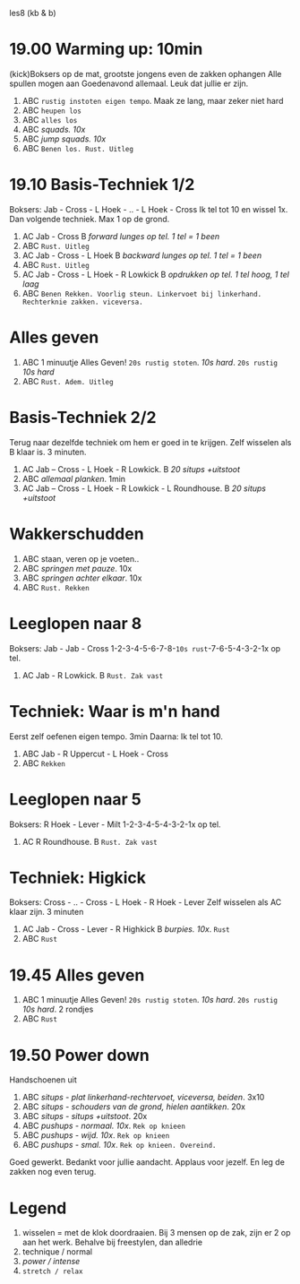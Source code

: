 les8 (kb & b)

# 19.00 Warming up: 10min

(kick)Boksers op de mat, grootste jongens even de zakken ophangen
Alle spullen mogen aan
Goedenavond allemaal. Leuk dat jullie er zijn.

 1. ABC `rustig instoten eigen tempo`. Maak ze lang, maar zeker niet hard
 1. ABC `heupen los`
 1. ABC `alles los`
 1. ABC *squads. 10x*
 1. ABC *jump squads. 10x*
 1. ABC `Benen los. Rust. Uitleg`

# 19.10 Basis-Techniek 1/2

Boksers: Jab - Cross - L Hoek - .. - L Hoek - Cross
Ik tel tot 10 en wissel 1x. Dan volgende techniek. Max 1 op de grond.

 1. AC  Jab - Cross
    B   *forward lunges op tel. 1 tel = 1 been*
 1. ABC `Rust. Uitleg`
 1. AC  Jab - Cross - L Hoek
    B   *backward lunges op tel. 1 tel = 1 been*
 1. ABC `Rust. Uitleg`
 1. AC  Jab - Cross - L Hoek - R Lowkick
    B   *opdrukken op tel. 1 tel hoog, 1 tel laag*
 1. ABC `Benen Rekken. Voorlig steun. Linkervoet bij linkerhand. Rechterknie zakken. viceversa.`

# Alles geven

 1. ABC 1 minuutje Alles Geven! `20s rustig stoten`. *10s hard*. `20s rustig` *10s hard*
 1. ABC `Rust. Adem. Uitleg`

# Basis-Techniek 2/2

Terug naar dezelfde techniek om hem er goed in te krijgen.
Zelf wisselen als B klaar is. 3 minuten.

 1. AC  Jab – Cross - L Hoek - R Lowkick.
    B   *20 situps +uitstoot*
 1. ABC *allemaal planken*. 1min
 1. AC  Jab – Cross - L Hoek - R Lowkick - L Roundhouse.
    B   *20 situps +uitstoot*

# Wakkerschudden

 1. ABC staan, veren op je voeten..
 1. ABC *springen met pauze*. 10x
 1. ABC *springen achter elkaar*. 10x
 1. ABC `Rust. Rekken`

# Leeglopen naar 8

Boksers: Jab - Jab - Cross
1-2-3-4-5-6-7-8-`10s rust`-7-6-5-4-3-2-1x op tel.

 1. AC  Jab - R Lowkick.
    B   `Rust. Zak vast`

# Techniek: Waar is m'n hand

Eerst zelf oefenen eigen tempo. 3min
Daarna: Ik tel tot 10.

 1. ABC Jab - R Uppercut - L Hoek - Cross
 1. ABC `Rekken`

# Leeglopen naar 5

Boksers: R Hoek - Lever - Milt
1-2-3-4-5-4-3-2-1x op tel.

 1. AC  R Roundhouse.
    B   `Rust. Zak vast`

# Techniek: Higkick

Boksers: Cross - .. - Cross - L Hoek - R Hoek - Lever
Zelf wisselen als AC klaar zijn. 3 minuten

 1. AC  Jab - Cross - Lever - R Highkick
    B   *burpies. 10x*. `Rust`
 1. ABC `Rust`

# 19.45 Alles geven

 1. ABC 1 minuutje Alles Geven! `20s rustig stoten`. *10s hard*. `20s rustig` *10s hard*. 2 rondjes
 1. ABC `Rust`

# 19.50 Power down

Handschoenen uit

 1. ABC *situps - plat linkerhand-rechtervoet, viceversa, beiden*. 3x10
 1. ABC *situps - schouders van de grond, hielen aantikken*. 20x
 1. ABC *situps - situps +uitstoot*. 20x
 1. ABC *pushups - normaal. 10x*. `Rek op knieen`
 1. ABC *pushups - wijd. 10x*. `Rek op knieen`
 1. ABC *pushups - smal. 10x*. `Rek op knieen. Overeind.`

Goed gewerkt. Bedankt voor jullie aandacht. Applaus voor jezelf. En leg de zakken nog even terug.

# Legend

 1. wisselen = met de klok doordraaien. Bij 3 mensen op de zak, zijn er 2 op aan het werk. Behalve bij freestylen, dan alledrie
 1. technique / normal
 1. *power / intense*
 1. `stretch / relax`


